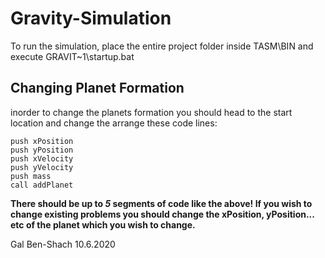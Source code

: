 # Gravity-Simulation
To run the simulation, place the entire project folder inside TASM\BIN and execute GRAVIT~1\startup.bat

## Changing Planet Formation
inorder to change the planets formation you should head to the start location and change the arrange these code lines:

```
push xPosition 
push yPosition  
push xVelocity  
push yVelocity  
push mass 
call addPlanet 
```

**There should be up to _5_ segments of code like the above! If you wish to change existing problems you should change the xPosition, yPosition... etc of the planet which you wish to change.**



Gal Ben-Shach 10.6.2020
